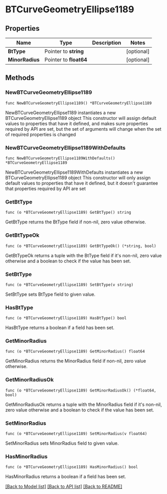# BTCurveGeometryEllipse1189

## Properties

Name | Type | Description | Notes
------------ | ------------- | ------------- | -------------
**BtType** | Pointer to **string** |  | [optional] 
**MinorRadius** | Pointer to **float64** |  | [optional] 

## Methods

### NewBTCurveGeometryEllipse1189

`func NewBTCurveGeometryEllipse1189() *BTCurveGeometryEllipse1189`

NewBTCurveGeometryEllipse1189 instantiates a new BTCurveGeometryEllipse1189 object
This constructor will assign default values to properties that have it defined,
and makes sure properties required by API are set, but the set of arguments
will change when the set of required properties is changed

### NewBTCurveGeometryEllipse1189WithDefaults

`func NewBTCurveGeometryEllipse1189WithDefaults() *BTCurveGeometryEllipse1189`

NewBTCurveGeometryEllipse1189WithDefaults instantiates a new BTCurveGeometryEllipse1189 object
This constructor will only assign default values to properties that have it defined,
but it doesn't guarantee that properties required by API are set

### GetBtType

`func (o *BTCurveGeometryEllipse1189) GetBtType() string`

GetBtType returns the BtType field if non-nil, zero value otherwise.

### GetBtTypeOk

`func (o *BTCurveGeometryEllipse1189) GetBtTypeOk() (*string, bool)`

GetBtTypeOk returns a tuple with the BtType field if it's non-nil, zero value otherwise
and a boolean to check if the value has been set.

### SetBtType

`func (o *BTCurveGeometryEllipse1189) SetBtType(v string)`

SetBtType sets BtType field to given value.

### HasBtType

`func (o *BTCurveGeometryEllipse1189) HasBtType() bool`

HasBtType returns a boolean if a field has been set.

### GetMinorRadius

`func (o *BTCurveGeometryEllipse1189) GetMinorRadius() float64`

GetMinorRadius returns the MinorRadius field if non-nil, zero value otherwise.

### GetMinorRadiusOk

`func (o *BTCurveGeometryEllipse1189) GetMinorRadiusOk() (*float64, bool)`

GetMinorRadiusOk returns a tuple with the MinorRadius field if it's non-nil, zero value otherwise
and a boolean to check if the value has been set.

### SetMinorRadius

`func (o *BTCurveGeometryEllipse1189) SetMinorRadius(v float64)`

SetMinorRadius sets MinorRadius field to given value.

### HasMinorRadius

`func (o *BTCurveGeometryEllipse1189) HasMinorRadius() bool`

HasMinorRadius returns a boolean if a field has been set.


[[Back to Model list]](../README.md#documentation-for-models) [[Back to API list]](../README.md#documentation-for-api-endpoints) [[Back to README]](../README.md)


